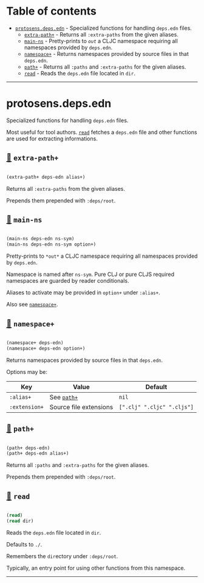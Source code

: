 # Table of contents
-  [`protosens.deps.edn`](#protosens.deps.edn)  - Specialized functions for handling <code>deps.edn</code> files.
    -  [`extra-path+`](#protosens.deps.edn/extra-path+) - Returns all <code>:extra-paths</code> from the given aliases.
    -  [`main-ns`](#protosens.deps.edn/main-ns) - Pretty-prints to <code>*out*</code> a CLJC namespace requiring all namespaces provided by <code>deps.edn</code>.
    -  [`namespace+`](#protosens.deps.edn/namespace+) - Returns namespaces provided by source files in that <code>deps.edn</code>.
    -  [`path+`](#protosens.deps.edn/path+) - Returns all <code>:paths</code> and <code>:extra-paths</code> for the given aliases.
    -  [`read`](#protosens.deps.edn/read) - Reads the <code>deps.edn</code> file located in <code>dir</code>.

-----
# <a name="protosens.deps.edn">protosens.deps.edn</a>


Specialized functions for handling `deps.edn` files.
  
   Most useful for tool authors. [`read`](#protosens.deps.edn/read) fetches a `deps.edn` file and other functions
   are used for extracting informations.




## <a name="protosens.deps.edn/extra-path+">[:page_facing_up:](https://github.com/protosens/monorepo.cljc/blob/develop/module/deps.edn/src/main/clj/protosens/deps/edn.clj#L71-L82) `extra-path+`</a>
``` clojure

(extra-path+ deps-edn alias+)
```


Returns all `:extra-paths` from the given aliases.

   Prepends them prepended with `:deps/root`.

## <a name="protosens.deps.edn/main-ns">[:page_facing_up:](https://github.com/protosens/monorepo.cljc/blob/develop/module/deps.edn/src/main/clj/protosens/deps/edn.clj#L136-L183) `main-ns`</a>
``` clojure

(main-ns deps-edn ns-sym)
(main-ns deps-edn ns-sym option+)
```


Pretty-prints to `*out*` a CLJC namespace requiring all namespaces provided by `deps.edn`.

   Namespace is named after `ns-sym`.
   Pure CLJ or pure CLJS required namespaces are guarded by reader conditionals.

   Aliases to activate may be provided in `option+` under `:alias+`.

   Also see [`namespace+`](#protosens.deps.edn/namespace+).

## <a name="protosens.deps.edn/namespace+">[:page_facing_up:](https://github.com/protosens/monorepo.cljc/blob/develop/module/deps.edn/src/main/clj/protosens/deps/edn.clj#L86-L108) `namespace+`</a>
``` clojure

(namespace+ deps-edn)
(namespace+ deps-edn option+)
```


Returns namespaces provided by source files in that `deps.edn`.
  
   Options may be:

   | Key           | Value                  | Default                          |
   |---------------|------------------------|----------------------------------|
   | `:alias+`     | See [`path+`](#protosens.deps.edn/path+)          | `nil`                            |
   | `:extension+` | Source file extensions | `[".clj" ".cljc" ".cljs"]` |

## <a name="protosens.deps.edn/path+">[:page_facing_up:](https://github.com/protosens/monorepo.cljc/blob/develop/module/deps.edn/src/main/clj/protosens/deps/edn.clj#L112-L130) `path+`</a>
``` clojure

(path+ deps-edn)
(path+ deps-edn alias+)
```


Returns all `:paths` and `:extra-paths` for the given aliases.

   Prepends them prepended with `:deps/root`.

## <a name="protosens.deps.edn/read">[:page_facing_up:](https://github.com/protosens/monorepo.cljc/blob/develop/module/deps.edn/src/main/clj/protosens/deps/edn.clj#L23-L46) `read`</a>
``` clojure

(read)
(read dir)
```


Reads the `deps.edn` file located in `dir`.
  
   Defaults to `./`.
  
   Remembers the `dir`ectory under `:deps/root`.
  
   Typically, an entry point for using other functions from this namespace.

-----
